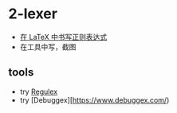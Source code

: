 # 2-lexer

- [在 LaTeX 中书写正则表达式](https://stackoverflow.com/questions/2528797/writing-a-regex-in-latex/2528843)
- 在工具中写，截图

## tools
- try [Regulex](https://jex.im/regulex/)
- try [Debuggex][https://www.debuggex.com/)